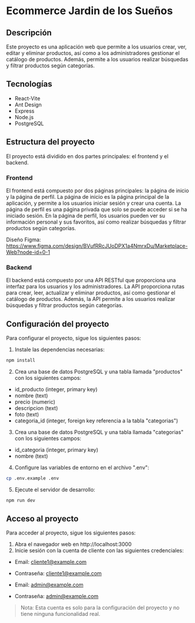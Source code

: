 # Ecommerce Jardin de los Sueños

## Descripción

Este proyecto es una aplicación web que permite a los usuarios crear, ver, editar y eliminar productos, así como a los administradores gestionar el catálogo de productos. Además, permite a los usuarios realizar búsquedas y filtrar productos según categorías.

## Tecnologías

- React-Vite
- Ant Design
- Express
- Node.js
- PostgreSQL

## Estructura del proyecto

El proyecto está dividido en dos partes principales: el frontend y el backend.

### Frontend

El frontend está compuesto por dos páginas principales: la página de inicio y la página de perfil. La página de inicio es la página principal de la aplicación, y permite a los usuarios iniciar sesión y crear una cuenta. La página de perfil es una página privada que solo se puede acceder si se ha iniciado sesión. En la página de perfil, los usuarios pueden ver su información personal y sus favoritos, así como realizar búsquedas y filtrar productos según categorías.

Diseño Figma: https://www.figma.com/design/BVufRRcJUoDPX1a4NmrxDu/Marketplace-Web?node-id=0-1

### Backend

El backend está compuesto por una API RESTful que proporciona una interfaz para los usuarios y los administradores. La API proporciona rutas para crear, leer, actualizar y eliminar productos, así como gestionar el catálogo de productos. Además, la API permite a los usuarios realizar búsquedas y filtrar productos según categorías.

## Configuración del proyecto

Para configurar el proyecto, sigue los siguientes pasos:

1. Instale las dependencias necesarias:

```bash
npm install
```

2. Crea una base de datos PostgreSQL y una tabla llamada "productos" con los siguientes campos:

- id_producto (integer, primary key)
- nombre (text)
- precio (numeric)
- descripcion (text)
- foto (text)
- categoria_id (integer, foreign key referencia a la tabla "categorias")

3. Crea una base de datos PostgreSQL y una tabla llamada "categorias" con los siguientes campos:

- id_categoria (integer, primary key)
- nombre (text)

4. Configure las variables de entorno en el archivo ".env":

```bash
cp .env.example .env
```

5. Ejecute el servidor de desarrollo:

```bash
npm run dev
```

## Acceso al proyecto

Para acceder al proyecto, sigue los siguientes pasos:

1. Abra el navegador web en http://localhost:3000
2. Inicie sesión con la cuenta de cliente con las siguientes credenciales:

- Email: cliente1@example.com
- Contraseña: cliente1@example.com

- Email: admin@example.com
- Contraseña: admin@example.com

> Nota: Esta cuenta es solo para la configuración del proyecto y no tiene ninguna funcionalidad real.